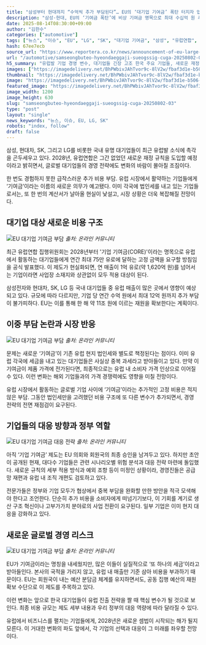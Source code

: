 ```yaml
---
title: "삼성부터 현대까지 “수억씩 추가 부담된다”… EU의 ‘대기업 기여금’ 폭탄 터지자 업계 ‘비상’"
description: "삼성·현대, EU의 ‘기여금 폭탄’에 비상 기여금 명목으로 최대 수십억 원 추가 부담 ..."
date: 2025-08-14T08:30:00+09:00
author: "김한수"
categories: ["automotive"]
tags: ["뉴스", "이슈", "EU", "LG", "SK", "대기업 기여금", "삼성", "유럽연합", "현대", "글로벌자금흐름", "해외리스크경영"]
hash: 67ee7ecb
source_url: "https://www.reportera.co.kr/news/announcement-of-eu-large-enterprise-contribution/"
url: "/automotive/samseongbuteo-hyeondaeggaji-sueogssig-cuga-20250802-03/"
h5_summary: "유럽발 기업 경영 변수, 대기업들 긴장 고조 한국 주요 기업들, 새로운 재정 규칙에 촉각"
images: ["https://imagedelivery.net/BhPWbivJAhTvor9c-8lV2w/fbaf3d1e-b506-4c37-5b0b-d407c5988700/public", "https://imagedelivery.net/BhPWbivJAhTvor9c-8lV2w/316b75e3-079b-4f56-297f-717af21e8900/public", "https://imagedelivery.net/BhPWbivJAhTvor9c-8lV2w/0829219f-d473-4bc9-65dd-5f4c1ce8e300/public", "https://imagedelivery.net/BhPWbivJAhTvor9c-8lV2w/be0def9c-fcde-43d3-1a33-39305accf400/public", "https://imagedelivery.net/BhPWbivJAhTvor9c-8lV2w/688ab2f7-13f7-4dbe-1346-d9ee95902900/public"]
thumbnail: "https://imagedelivery.net/BhPWbivJAhTvor9c-8lV2w/fbaf3d1e-b506-4c37-5b0b-d407c5988700/public"
image: "https://imagedelivery.net/BhPWbivJAhTvor9c-8lV2w/fbaf3d1e-b506-4c37-5b0b-d407c5988700/public"
featured_image: "https://imagedelivery.net/BhPWbivJAhTvor9c-8lV2w/fbaf3d1e-b506-4c37-5b0b-d407c5988700/public"
image_width: 1200
image_height: 630
slug: "samseongbuteo-hyeondaeggaji-sueogssig-cuga-20250802-03"
type: "post"
layout: "single"
news_keywords: "뉴스, 이슈, EU, LG, SK"
robots: "index, follow"
draft: false
---
```


삼성, 현대차, SK, 그리고 LG를 비롯한 국내 유명 대기업들이 최근 유럽발 소식에 촉각을 곤두세우고 있다. 2028년, 유럽연합은 그간 없었던 새로운 재정 규칙을 도입할 예정이라고 밝히면서, 글로벌 대기업들의 경영 전략에도 변화의 바람이 몰아칠 조짐이다.

한 번도 경험하지 못한 급작스러운 추가 비용 부담. 유럽 시장에서 활약하는 기업들에게 ‘기여금’이라는 이름의 새로운 의무가 예고됐다. 이미 각국에 법인세를 내고 있는 기업들로서는, 또 한 번의 계산서가 날아올 현실이 낯설고, 시장 상황은 더욱 복잡해질 전망이다.

## 대기업 대상 새로운 비용 구조

![EU 대기업 기여금 부담](https://imagedelivery.net/BhPWbivJAhTvor9c-8lV2w/be0def9c-fcde-43d3-1a33-39305accf400/public)
*출처: 온라인 커뮤니티*


최근 유럽연합 집행위원회는 2028년부터 '기업 기여금(CORE)'이라는 명목으로 유럽에서 활동하는 대기업들에게 연간 최대 75만 유로에 달하는 고정 금액을 요구할 방침임을 공식 발표했다. 이 제도가 현실화되면, 연 매출이 1억 유로(약 1,620억 원)를 넘어서는 기업이라면 사업장 소재지와 상관없이 모두 적용 대상이 된다.

삼성전자와 현대차, SK, LG 등 국내 대기업들 중 유럽 매출이 많은 곳에서 영향이 예상되고 있다. 규모에 따라 다르지만, 기업 당 연간 수억 원에서 최대 12억 원까지 추가 부담이 불가피하다. EU는 이를 통해 한 해 약 11조 원에 이르는 재원을 확보한다는 계획이다.

## 이중 부담 논란과 시장 반응

![EU 대기업 기여금 부담](https://imagedelivery.net/BhPWbivJAhTvor9c-8lV2w/688ab2f7-13f7-4dbe-1346-d9ee95902900/public)
*출처: 온라인 커뮤니티*


문제는 새로운 ‘기여금’이 기존 유럽 현지 법인세와 별도로 책정된다는 점이다. 이미 유럽 각국에 세금을 내고 있는 대기업들은 사실상 중복 과세라고 받아들이고 있다. 만약 이 기여금이 제품 가격에 전가된다면, 최종적으로는 유럽 내 소비자 가격 인상으로 이어질 수 있다. 이런 변화는 해외 기업들과의 가격 경쟁력에도 영향을 미칠 전망이다.

유럽 시장에서 활동하는 글로벌 기업 사이에 ‘기여금’이라는 추가적인 고정 비용은 적지 않은 부담. 그동안 법인세만을 고려했던 비용 구조에 또 다른 변수가 추가되면서, 경영 전략의 전면 재점검이 요구된다.

## 기업들의 대응 방향과 정부 역할

![EU 대기업 기여금 대응 전략](https://imagedelivery.net/BhPWbivJAhTvor9c-8lV2w/316b75e3-079b-4f56-297f-717af21e8900/public)
*출처: 온라인 커뮤니티*


아직 ‘기업 기여금’ 제도는 EU 의회와 회원국의 최종 승인을 남겨두고 있다. 하지만 초안이 공개된 현재, 대다수 기업들은 관련 시나리오별 위험 분석과 대응 전략 마련에 돌입했다. 새로운 규칙의 세부 적용 방식과 예외 조항 등이 미정인 상황이라, 경영진들은 공급망 재편과 유럽 내 조직 개편도 검토하고 있다.

전문가들은 정부와 기업 모두가 협상에서 중복 부담을 완화할 만한 방안을 적극 모색해야 한다고 조언한다. 단순히 추가 비용을 소비자에게 떠넘기기보다, 이 기회를 계기로 생산 구조 혁신이나 고부가가치 분야로의 사업 전환이 요구된다. 일부 기업은 이미 현지 대응을 강화하고 있다.

## 새로운 글로벌 경영 리스크

![EU 대기업 기여금 부담](https://imagedelivery.net/BhPWbivJAhTvor9c-8lV2w/0829219f-d473-4bc9-65dd-5f4c1ce8e300/public)
*출처: 온라인 커뮤니티*


EU가 기여금이라는 명칭을 내세웠지만, 많은 이들이 실질적으로 ‘또 하나의 세금’이라고 받아들인다. 본사의 국적을 가리지 않고, 유럽 내 매출만 기준 삼아 비용을 부과하기 때문이다. EU는 회원국이 내는 예산 분담금 체계를 유지하면서도, 공동 집행 예산의 재원 확보 수단으로 이 제도를 주목하고 있다.

이런 변화는 앞으로 한국 대기업들이 유럽 진출 전략을 짤 때 핵심 변수가 될 것으로 보인다. 최종 비용 규모는 제도 세부 내용과 우리 정부의 대응 역량에 따라 달라질 수 있다.  

유럽에서 비즈니스를 펼치는 기업들에게, 2028년은 새로운 셈법이 시작되는 해가 될지 모른다. 이 거대한 변화의 파도 앞에서, 각 기업의 선택과 대응이 그 미래를 좌우할 전망이다.
